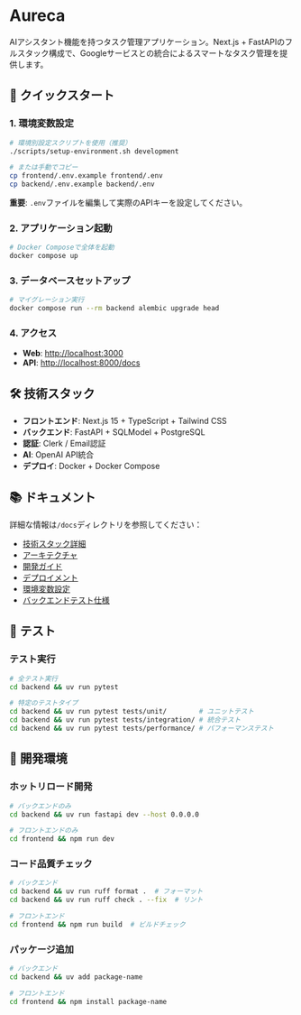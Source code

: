 # Aureca

AIアシスタント機能を持つタスク管理アプリケーション。Next.js + FastAPIのフルスタック構成で、Googleサービスとの統合によるスマートなタスク管理を提供します。

## 🚀 クイックスタート

### 1. 環境変数設定
```bash
# 環境別設定スクリプトを使用（推奨）
./scripts/setup-environment.sh development

# または手動でコピー
cp frontend/.env.example frontend/.env
cp backend/.env.example backend/.env
```

**重要**: `.env`ファイルを編集して実際のAPIキーを設定してください。

### 2. アプリケーション起動
```bash
# Docker Composeで全体を起動
docker compose up
```

### 3. データベースセットアップ
```bash
# マイグレーション実行
docker compose run --rm backend alembic upgrade head
```

### 4. アクセス
- **Web**: [http://localhost:3000](http://localhost:3000)
- **API**: [http://localhost:8000/docs](http://localhost:8000/docs)

## 🛠 技術スタック

- **フロントエンド**: Next.js 15 + TypeScript + Tailwind CSS
- **バックエンド**: FastAPI + SQLModel + PostgreSQL
- **認証**: Clerk / Email認証
- **AI**: OpenAI API統合
- **デプロイ**: Docker + Docker Compose

## 📚 ドキュメント

詳細な情報は`/docs`ディレクトリを参照してください：

- [技術スタック詳細](./docs/tech-stack.md)
- [アーキテクチャ](./docs/architecture.md)
- [開発ガイド](./docs/development.md)
- [デプロイメント](./docs/deployment.md)
- [環境変数設定](./docs/environment-configuration.md)
- [バックエンドテスト仕様](./docs/backend-testing.md)

## 🧪 テスト

### テスト実行
```bash
# 全テスト実行
cd backend && uv run pytest

# 特定のテストタイプ
cd backend && uv run pytest tests/unit/        # ユニットテスト
cd backend && uv run pytest tests/integration/ # 統合テスト
cd backend && uv run pytest tests/performance/ # パフォーマンステスト
```

## 🔧 開発環境

### ホットリロード開発
```bash
# バックエンドのみ
cd backend && uv run fastapi dev --host 0.0.0.0

# フロントエンドのみ
cd frontend && npm run dev
```

### コード品質チェック
```bash
# バックエンド
cd backend && uv run ruff format .  # フォーマット
cd backend && uv run ruff check . --fix  # リント

# フロントエンド
cd frontend && npm run build  # ビルドチェック
```

### パッケージ追加
```bash
# バックエンド
cd backend && uv add package-name

# フロントエンド
cd frontend && npm install package-name
```
